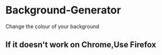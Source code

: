 # Background-Generator
Change the colour of your background

## If it doesn't work on Chrome,Use Firefox
